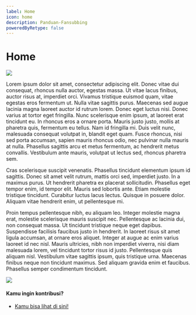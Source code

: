 ```yaml
---
label: Home
icon: home
description: Panduan-Fansubbing
poweredByRetype: false
---
```


# Home
![](https://github.com/user-attachments/assets/2e239972-fd59-4a61-a1d7-0ef115582840)

Lorem ipsum dolor sit amet, consectetur adipiscing elit. Donec vitae dui consequat, rhoncus nulla auctor, egestas massa. Ut vitae lacus finibus, auctor risus at, imperdiet orci. Vivamus tristique euismod quam, vitae egestas eros fermentum ut. Nulla vitae sagittis purus. Maecenas sed augue lacinia magna laoreet auctor id rutrum lorem. Donec eget luctus nisi. Donec varius at tortor eget fringilla. Nunc scelerisque enim ipsum, at laoreet erat tincidunt eu. In rhoncus eros a ornare porta. Mauris justo justo, mollis at pharetra quis, fermentum eu tellus. Nam id fringilla mi. Duis velit nunc, malesuada consequat volutpat in, blandit eget quam. Fusce rhoncus, nisi sed porta accumsan, sapien mauris rhoncus odio, nec pulvinar nulla mauris at nulla. Phasellus sagittis arcu et metus fermentum, ac hendrerit metus convallis. Vestibulum ante mauris, volutpat ut lectus sed, rhoncus pharetra sem.

Cras scelerisque suscipit venenatis. Phasellus tincidunt elementum ipsum id sagittis. Donec sit amet velit rutrum, mattis orci sed, imperdiet justo. In a maximus purus. Ut hendrerit pharetra ex placerat sollicitudin. Phasellus eget tempor enim, id tempor elit. Mauris sed lobortis ante. Etiam molestie tristique tincidunt. Curabitur luctus lacus lectus. Quisque in posuere dolor. Aliquam vitae hendrerit enim, ut pellentesque mi.

Proin tempus pellentesque nibh, eu aliquam leo. Integer molestie magna erat, molestie scelerisque mauris suscipit nec. Pellentesque ac lacinia dui, non consequat massa. Ut tincidunt tristique neque eget dapibus. Suspendisse facilisis faucibus justo in hendrerit. In laoreet risus sit amet ligula accumsan, at ornare eros aliquet. Integer at augue ac enim varius laoreet id nec nisl. Mauris ultricies, nibh non imperdiet viverra, nisi diam malesuada lorem, vel tincidunt tortor risus id justo. Pellentesque quis aliquam nisl. Vestibulum vitae sagittis ipsum, quis tristique urna. Maecenas finibus neque non tincidunt maximus. Sed aliquam gravida enim et faucibus. Phasellus semper condimentum tincidunt. 

[![](https://discordapp.com/api/guilds/848026409246523402/widget.png?style=banner2)](https://discord.gg/za7XeBK8tS)

#### Kamu ingin kontribusi?

- [Kamu bisa lihat di sini!](https://github.com/koisuru-project/panduan-fansubbing#getting-started)